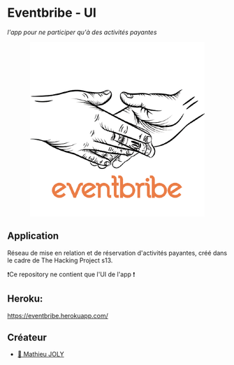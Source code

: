 # Eventbribe - UI
_l'app pour ne participer qu'à des activités payantes_


<p align="center">
  <img src="images/eventbribe.png?raw=true">
</p>

## Application

Réseau de mise en relation et de réservation d'activités payantes, créé dans le cadre de The Hacking Project s13.

❗️Ce repository ne contient que l'UI de l'app ❗️

## Heroku:

https://eventbribe.herokuapp.com/

## Créateur

- [:camel: Mathieu JOLY](https://github.com/mathieu-superpose)
